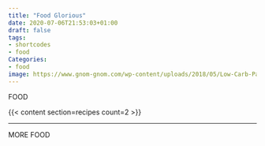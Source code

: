 ```yaml
---
title: "Food Glorious"
date: 2020-07-06T21:53:03+01:00
draft: false
tags:
- shortcodes
- food
Categories:
- food
image: https://www.gnom-gnom.com/wp-content/uploads/2018/05/Low-Carb-Paleo-Keto-Frozen-Yogurt-by-Gnom-Gnom-3.jpg
---
```


FOOD

{{< content section=recipes count=2 >}}


---
MORE FOOD